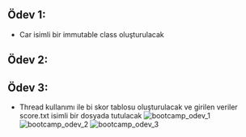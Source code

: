 ## Ödev 1:
- Car isimli bir immutable class oluşturulacak

## Ödev 2:

## Ödev 3:
- Thread kullanımı ile bi skor tablosu oluşturulacak ve girilen veriler score.txt isimli bir dosyada tutulacak
![bootcamp_odev_1](https://user-images.githubusercontent.com/74798718/175749321-7d6da72a-2f7f-4a34-a71e-41886f1d404f.PNG)
![bootcamp_odev_2](https://user-images.githubusercontent.com/74798718/175749322-e264df2c-9dd1-4785-a15b-8ee405e55ccf.PNG)
![bootcamp_odev_3](https://user-images.githubusercontent.com/74798718/175749323-0c44275a-7c6c-45ce-9f55-6e106a7d1a86.PNG)
